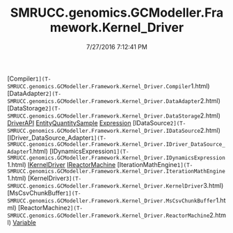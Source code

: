 ﻿---
title: SMRUCC.genomics.GCModeller.Framework.Kernel_Driver
date: 7/27/2016 7:12:41 PM
---

[Compiler`1](T-SMRUCC.genomics.GCModeller.Framework.Kernel_Driver.Compiler`1.html)
[DataAdapter`2](T-SMRUCC.genomics.GCModeller.Framework.Kernel_Driver.DataAdapter`2.html)
[DataStorage`2](T-SMRUCC.genomics.GCModeller.Framework.Kernel_Driver.DataStorage`2.html)
[DriverAPI](T-SMRUCC.genomics.GCModeller.Framework.Kernel_Driver.DriverAPI.html)
[EntityQuantitySample](T-SMRUCC.genomics.GCModeller.Framework.Kernel_Driver.EntityQuantitySample.html)
[Expression](T-SMRUCC.genomics.GCModeller.Framework.Kernel_Driver.Expression.html)
[IDataSource`2](T-SMRUCC.genomics.GCModeller.Framework.Kernel_Driver.IDataSource`2.html)
[IDriver_DataSource_Adapter`1](T-SMRUCC.genomics.GCModeller.Framework.Kernel_Driver.IDriver_DataSource_Adapter`1.html)
[IDynamicsExpression`1](T-SMRUCC.genomics.GCModeller.Framework.Kernel_Driver.IDynamicsExpression`1.html)
[IKernelDriver](T-SMRUCC.genomics.GCModeller.Framework.Kernel_Driver.IKernelDriver.html)
[IReactorMachine](T-SMRUCC.genomics.GCModeller.Framework.Kernel_Driver.IReactorMachine.html)
[IterationMathEngine`1](T-SMRUCC.genomics.GCModeller.Framework.Kernel_Driver.IterationMathEngine`1.html)
[KernelDriver`3](T-SMRUCC.genomics.GCModeller.Framework.Kernel_Driver.KernelDriver`3.html)
[MsCsvChunkBuffer`1](T-SMRUCC.genomics.GCModeller.Framework.Kernel_Driver.MsCsvChunkBuffer`1.html)
[ReactorMachine`2](T-SMRUCC.genomics.GCModeller.Framework.Kernel_Driver.ReactorMachine`2.html)
[Variable](T-SMRUCC.genomics.GCModeller.Framework.Kernel_Driver.Variable.html)
